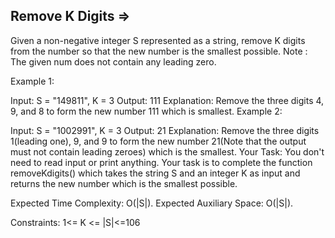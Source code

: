 Remove K Digits  =>
---------------


Given a non-negative integer S represented as a string, remove K digits from the number so that the new number is the smallest possible.
Note : The given num does not contain any leading zero.

Example 1:

Input:
S = "149811", K = 3
Output: 
111
Explanation: 
Remove the three digits 
4, 9, and 8 to form the new number 111
which is smallest.
Example 2:

Input:
S = "1002991", K = 3
Output: 
21
Explanation: 
Remove the three digits 1(leading
one), 9, and 9 to form the new number 21(Note
that the output must not contain leading
zeroes) which is the smallest.
Your Task:
You don't need to read input or print anything. Your task is to complete the function removeKdigits() which takes the string S and an integer K as input and returns the new number which is the smallest possible.

Expected Time Complexity: O(|S|).
Expected Auxiliary Space: O(|S|).

Constraints:
1<= K <= |S|<=106

